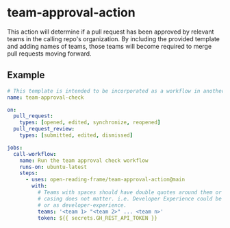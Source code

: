 # team-approval-action

This action will determine if a pull request has been approved by relevant teams in the calling repo's organization.
By including the provided template and adding names of teams, those teams will become required to merge pull requests moving forward.

## Example

```yaml
# This template is intended to be incorporated as a workflow in another repository for pull request gating
name: team-approval-check

on:
  pull_request:
    types: [opened, edited, synchronize, reopened]
  pull_request_review:
    types: [submitted, edited, dismissed]

jobs:
  call-workflow:
    name: Run the team approval check workflow
    runs-on: ubuntu-latest
    steps:
      - uses: open-reading-frame/team-approval-action@main
        with:
          # Teams with spaces should have double quotes around them or spaces replaced with a '-' or '_',
          # casing does not matter. i.e. Developer Experience could be listed as "developer experience"
          # or as developer-experience.
          teams: '<team 1> "<team 2>" ... <team n>'
          token: ${{ secrets.GH_REST_API_TOKEN }}
```
